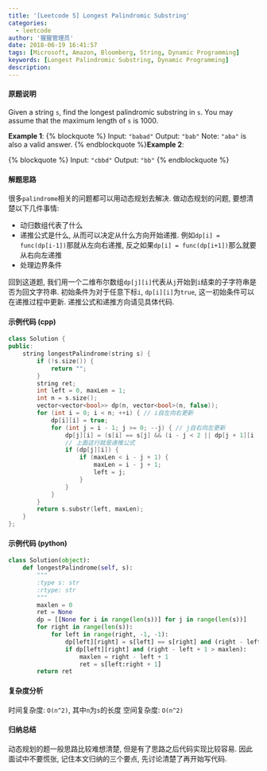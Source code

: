 ```yaml
---
title: '[Leetcode 5] Longest Palindromic Substring'
categories:
  - leetcode
author: '猩猩管理员'
date: 2018-06-19 16:41:57
tags: [Microsoft, Amazon, Bloomberg, String, Dynamic Programming]
keywords: [Longest Palindromic Substring, Dynamic Programming]
description:
---
```

#### 原题说明
Given a string `s`, find the longest palindromic substring in `s`. You may assume that the maximum length of `s` is 1000.

**Example 1**:
{% blockquote %}
Input: `"babad"`
Output: `"bab"`
Note: `"aba"` is also a valid answer.
{% endblockquote %}**Example 2**:

{% blockquote %}
Input: `"cbbd"`
Output: `"bb"`
{% endblockquote %}


#### 解题思路
很多`palindrome`相关的问题都可以用动态规划去解决. 做动态规划的问题, 要想清楚以下几件事情:
- 动归数组代表了什么
- 递推公式是什么, 从而可以决定从什么方向开始递推. 例如`dp[i] = func(dp[i-1])`那就从左向右递推, 反之如果`dp[i] = func(dp[i+1])`那么就要从右向左递推
- 处理边界条件

回到这道题, 我们用一个二维布尔数组`dp[j][i]`代表从`j`开始到`i`结束的子字符串是否为回文字符串. 初始条件为对于任意下标`i`, `dp[i][i]`为`true`, 这一初始条件可以在递推过程中更新. 递推公式和递推方向请见具体代码.

#### 示例代码 (cpp)
```cpp
class Solution {
public:
    string longestPalindrome(string s) {
        if (!s.size()) {
            return "";
        }
        string ret;
        int left = 0, maxLen = 1;
        int n = s.size();
        vector<vector<bool>> dp(n, vector<bool>(n, false));
        for (int i = 0; i < n; ++i) { // i自左向右更新
            dp[i][i] = true;
            for (int j = i - 1; j >= 0; --j) { // j自右向左更新
                dp[j][i] = (s[i] == s[j] && (i - j < 2 || dp[j + 1][i - 1]));
                // 上面这行就是递推公式
                if (dp[j][i]) {
                    if (maxLen < i - j + 1) {
                        maxLen = i - j + 1;
                        left = j;
                    }
                }
            }
        }
        return s.substr(left, maxLen);
    }
};
```

#### 示例代码 (python)
```python
class Solution(object):
    def longestPalindrome(self, s):
        """
        :type s: str
        :rtype: str
        """
        maxlen = 0
        ret = None
        dp = [[None for i in range(len(s))] for j in range(len(s))]
        for right in range(len(s)):
            for left in range(right, -1, -1):
                dp[left][right] = s[left] == s[right] and (right - left < 3 or dp[left + 1][right - 1])
                if dp[left][right] and (right - left + 1 > maxlen):
                    maxlen = right - left + 1
                    ret = s[left:right + 1]
        return ret
```

#### 复杂度分析
时间复杂度: `O(n^2)`, 其中`n`为`s`的长度
空间复杂度: `O(n^2)`

#### 归纳总结
动态规划的题一般思路比较难想清楚, 但是有了思路之后代码实现比较容易. 因此面试中不要慌张, 记住本文归纳的三个要点, 先讨论清楚了再开始写代码.
